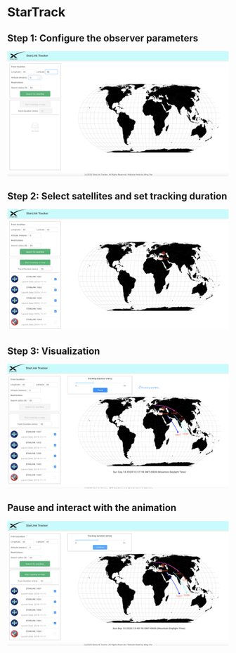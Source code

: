 # StarTrack

## Step 1: Configure the observer parameters
![alt text](step1.png)

## Step 2: Select satellites and set tracking duration
![alt text](step2.png)

## Step 3: Visualization
![alt text](step3.png)

## Pause and interact with the animation
![alt text](step4.png)
